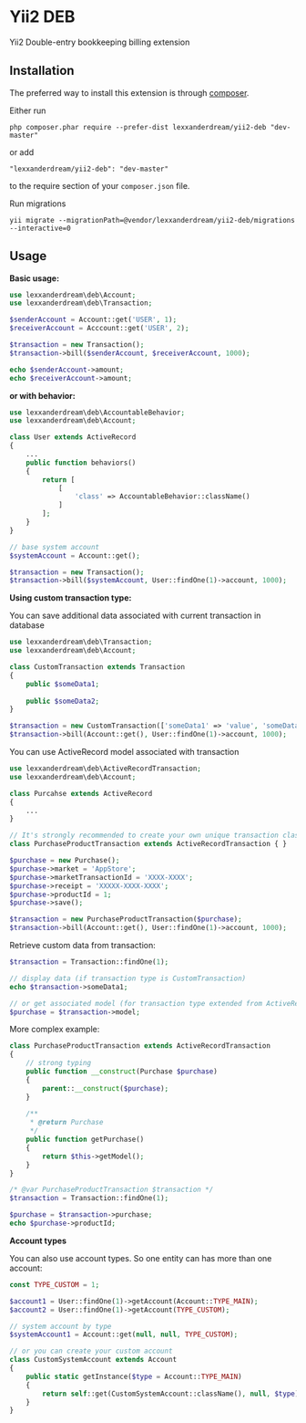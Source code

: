 Yii2 DEB
========
Yii2 Double-entry bookkeeping billing extension

Installation
------------

The preferred way to install this extension is through [composer](http://getcomposer.org/download/).

Either run

```
php composer.phar require --prefer-dist lexxanderdream/yii2-deb "dev-master"
```

or add

```
"lexxanderdream/yii2-deb": "dev-master"
```

to the require section of your `composer.json` file.


Run migrations
```
yii migrate --migrationPath=@vendor/lexxanderdream/yii2-deb/migrations --interactive=0
```

Usage
-----

**Basic usage:**

```php
use lexxanderdream\deb\Account;
use lexxanderdream\deb\Transaction;

$senderAccount = Account::get('USER', 1);
$receiverAccount = Acccount::get('USER', 2);

$transaction = new Transaction();
$transaction->bill($senderAccount, $receiverAccount, 1000);

echo $senderAccount->amount;
echo $receiverAccount->amount;
```

**or with behavior:**

```php
use lexxanderdream\deb\AccountableBehavior;
use lexxanderdream\deb\Account;

class User extends ActiveRecord
{
    ...
    public function behaviors()
    {
        return [
            [
                'class' => AccountableBehavior::className()
            ]
        ];
    }
}

// base system account
$systemAccount = Account::get();

$transaction = new Transaction();
$transaction->bill($systemAccount, User::findOne(1)->account, 1000);
```

**Using custom transaction type:**

You can save additional data associated with current transaction in database
```php
use lexxanderdream\deb\Transaction;
use lexxanderdream\deb\Account;

class CustomTransaction extends Transaction
{
    public $someData1;
    
    public $someData2;
}

$transaction = new CustomTransaction(['someData1' => 'value', 'someData2' => 1]);
$transaction->bill(Account::get(), User::findOne(1)->account, 1000);
```

You can use ActiveRecord model associated with transaction
```php
use lexxanderdream\deb\ActiveRecordTransaction;
use lexxanderdream\deb\Account;

class Purcahse extends ActiveRecord
{
    ...
}

// It's strongly recommended to create your own unique transaction class for each transaction type
class PurchaseProductTransaction extends ActiveRecordTransaction { }

$purchase = new Purchase();
$purchase->market = 'AppStore';
$purchase->marketTransactionId = 'XXXX-XXXX';
$purchase->receipt = 'XXXXX-XXXX-XXXX';
$purchase->productId = 1;
$purchase->save();

$transaction = new PurchaseProductTransaction($purchase);
$transaction->bill(Account::get(), User::findOne(1)->account, 1000);
```

Retrieve custom data from transaction:
```php
$transaction = Transaction::findOne(1);

// display data (if transaction type is CustomTransaction)
echo $transaction->someData1;

// or get associated model (for transaction type extended from ActiveRecordTransaction)
$purchase = $transaction->model;
```
More complex example:
```php
class PurchaseProductTransaction extends ActiveRecordTransaction
{
    // strong typing
    public function __construct(Purchase $purchase)
    {
        parent::__construct($purchase);
    }
    
    /**
     * @return Purchase
     */
    public function getPurchase()
    {
        return $this->getModel();
    }
}

/* @var PurchaseProductTransaction $transaction */
$transaction = Transaction::findOne(1);

$purchase = $transaction->purchase;
echo $purchase->productId;
```

**Account types**

You can also use account types. So one entity can has more than one account:
```php
const TYPE_CUSTOM = 1;

$account1 = User::findOne(1)->getAccount(Account::TYPE_MAIN);
$account2 = User::findOne(1)->getAccount(TYPE_CUSTOM);

// system account by type
$systemAccount1 = Account::get(null, null, TYPE_CUSTOM);

// or you can create your custom account
class CustomSystemAccount extends Account
{
    public static getInstance($type = Account::TYPE_MAIN)
    {
        return self::get(CustomSystemAccount::className(), null, $type)
    }
}
```
